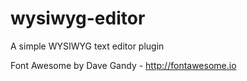 wysiwyg-editor
==============

A simple WYSIWYG text editor plugin

Font Awesome by Dave Gandy - http://fontawesome.io
